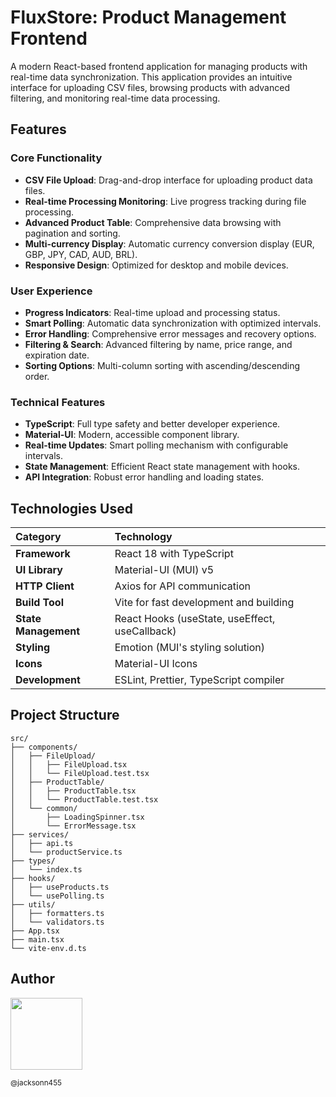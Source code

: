 # FluxStore: Product Management Frontend

A modern React-based frontend application for managing products with real-time data synchronization. This application provides an intuitive interface for uploading CSV files, browsing products with advanced filtering, and monitoring real-time data processing.

## Features

### Core Functionality

*   **CSV File Upload**: Drag-and-drop interface for uploading product data files.
*   **Real-time Processing Monitoring**: Live progress tracking during file processing.
*   **Advanced Product Table**: Comprehensive data browsing with pagination and sorting.
*   **Multi-currency Display**: Automatic currency conversion display (EUR, GBP, JPY, CAD, AUD, BRL).
*   **Responsive Design**: Optimized for desktop and mobile devices.

### User Experience

*   **Progress Indicators**: Real-time upload and processing status.
*   **Smart Polling**: Automatic data synchronization with optimized intervals.
*   **Error Handling**: Comprehensive error messages and recovery options.
*   **Filtering & Search**: Advanced filtering by name, price range, and expiration date.
*   **Sorting Options**: Multi-column sorting with ascending/descending order.

### Technical Features

*   **TypeScript**: Full type safety and better developer experience.
*   **Material-UI**: Modern, accessible component library.
*   **Real-time Updates**: Smart polling mechanism with configurable intervals.
*   **State Management**: Efficient React state management with hooks.
*   **API Integration**: Robust error handling and loading states.

## Technologies Used

| Category         | Technology                               |
| :--------------- | :--------------------------------------- |
| **Framework**    | React 18 with TypeScript                 |
| **UI Library**   | Material-UI (MUI) v5                     |
| **HTTP Client**  | Axios for API communication              |
| **Build Tool**   | Vite for fast development and building   |
| **State Management** | React Hooks (useState, useEffect, useCallback) |
| **Styling**      | Emotion (MUI's styling solution)         |
| **Icons**        | Material-UI Icons                        |
| **Development**  | ESLint, Prettier, TypeScript compiler    |

## Project Structure

```text
src/
├── components/
│   ├── FileUpload/
│   │   ├── FileUpload.tsx
│   │   └── FileUpload.test.tsx
│   ├── ProductTable/
│   │   ├── ProductTable.tsx
│   │   └── ProductTable.test.tsx
│   └── common/
│       ├── LoadingSpinner.tsx
│       └── ErrorMessage.tsx
├── services/
│   ├── api.ts
│   └── productService.ts
├── types/
│   └── index.ts
├── hooks/
│   ├── useProducts.ts
│   └── usePolling.ts
├── utils/
│   ├── formatters.ts
│   └── validators.ts
├── App.tsx
├── main.tsx
└── vite-env.d.ts
```

## Author

<img src="https://avatars1.githubusercontent.com/u/46221221?s=460&u=0d161e390cdad66e925f3d52cece6c3e65a23eb2&v=4" width=115>  

<sub>@jacksonn455</sub>